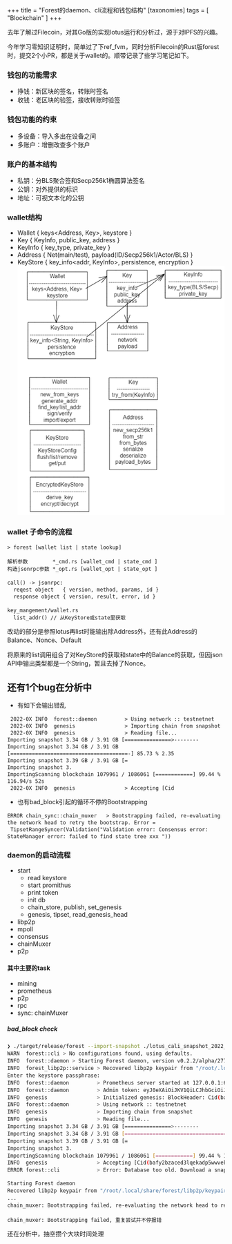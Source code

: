 +++
title = "Forest的daemon、cli流程和钱包结构"
[taxonomies]
tags = [ "Blockchain" ]
+++

去年了解过Filecoin，对其Go版的实现lotus运行和分析过，源于对IPFS的兴趣。

今年学习零知识证明时，简单过了下ref_fvm，同时分析Filecoin的Rust版forest时，提交2个小PR，都是关于wallet的。顺带记录了些学习笔记如下。

### 钱包的功能需求
- 挣钱：新区块的签名，转账时签名
- 收钱：老区块的验签，接收转账时验签

### 钱包功能的约束
- 多设备：导入多出在设备之间
- 多账户：增删改查多个账户

### 账户的基本结构
- 私钥：分BLS聚合签和Secp256k1椭圆算法签名
- 公钥：对外提供的标识
- 地址：可视文本化的公钥

### wallet结构
- Wallet { keys<Address, Key>, keystore }
- Key { KeyInfo, public_key, address }
- KeyInfo { key_type, private_key }
- Address { Net(main/test), payload(ID/Secp256k1/Actor/BLS) }
- KeyStore { key_info<addr, KeyInfo>, persistence, encryption }
![key_mangement](../images/wallet.png)

### wallet 子命令的流程
```
> forest [wallet list | state lookup]

解析参数        *_cmd.rs [wallet_cmd | state_cmd ]
构造jsonrpc参数 *_opt.rs [wallet_opt | state_opt ]

call() -> jsonrpc: 
  reqest object   { version, method, params, id }
  response object { version, result, error, id }

key_mangement/wallet.rs
  list_addr() // 从KeyStore或state里获取
```
改动的部分是参照lotus再list时能输出除Address外，还有此Address的Balance、Nonce、Default

将原来的list调用组合了对KeyStore的获取和state中的Balance的获取，但因json API中输出类型都是一个String，暂且去掉了Nonce。

## 还有1个bug在分析中

- 有如下会输出错乱
```log
 2022-0X INFO  forest::daemon         > Using network :: testnetnet
 2022-0X INFO  genesis                > Importing chain from snapshot
 2022-0X INFO  genesis                > Reading file...
Importing snapshot 3.34 GB / 3.91 GB [===============>--------
Importing snapshot 3.34 GB / 3.91 GB [======================================-] 85.73 % 2.35
Importing snapshot 3.39 GB / 3.91 GB [=
Importing snapshot 3.
ImportingScanning blockchain 1079961 / 1086061 [============] 99.44 % 116.94/s 52s  
 2022-0X INFO  genesis                > Accepting [Cid
```

- 也有bad_block引起的循环不停的Bootstrapping
```log
ERROR chain_sync::chain_muxer   > Bootstrapping failed, re-evaluating the network head to retry the bootstrap. Error = 
 TipsetRangeSyncer(Validation("Validation error: Consensus error: StateManager error: failed to find state tree xxx "))
```

### daemon的启动流程
- start
  - read keystore
  - start promithus
  - print token
  - init db
  - chain_store, publish, set_genesis
  - genesis, tipset, read_genesis_head
- libp2p
- mpoll
- consensus
- chainMuxer
- p2p

#### 其中主要的task
- mining
- prometheus
- p2p
- rpc
- sync: chainMuxer

##### bad_block check
```sh
❯ ./target/release/forest --import-snapshot ./lotus_cali_snapshot_2022_07_01_high_1086060.car
WARN  forest::cli > No configurations found, using defaults.
INFO  forest::daemon > Starting Forest daemon, version v0.2.2/alpha/2777962b
INFO  forest_libp2p::service > Recovered libp2p keypair from "/root/.local/share/forest/libp2p/keypair"
Enter the keystore passphrase:
INFO  forest::daemon         > Prometheus server started at 127.0.0.1:6116
INFO  forest::daemon         > Admin token: eyJ0eXAiOiJKV1QiLCJhbGciOiJIUzI1NiJ9.eyJBbGxvdyI6WyJyZWFkIiwid3JpdGUiLCJzaWduIiwiYWRtaW4
INFO  genesis                > Initialized genesis: BlockHeader: Cid(bafy2bzacecnamqgqmifpluoeldx7zzglxcljo6oja4vrmtj7432rphldpdmm2)
INFO  forest::daemon         > Using network :: testnetnet
INFO  genesis                > Importing chain from snapshot
INFO  genesis                > Reading file...
Importing snapshot 3.34 GB / 3.91 GB [===============>--------
Importing snapshot 3.34 GB / 3.91 GB [======================================-] 85.73 % 2.35
Importing snapshot 3.39 GB / 3.91 GB [=
Importing snapshot 3.
ImportingScanning blockchain 1079961 / 1086061 [============] 99.44 % 116.94/s 52s  
INFO  genesis                > Accepting [Cid(bafy2bzaced3lqekadp5wwveksrfq3ulh43eq36gtgqqdsksfqfarb7aujncne), Cid(bafy2bzacedizgfupmw3loypx2dcczgaykmymzrnovupegthmwnbsslfsov4ua), Cid(bafy2bzaced4jfbzyol4qft4h4tkacco77z6aa2m4qkm573xanmyv3jdjier2m)] as new head.
ERROR forest::cli            > Error: Database too old. Download a snapshot from a trusted source and import with --import-snapshot=[file]
```

```sh
Starting Forest daemon
Recovered libp2p keypair from "/root/.local/share/forest/libp2p/keypair"
...
chain_muxer: Bootstrapping failed, re-evaluating the network head to retry the bootstrap. Error = TipsetRangeSyncer(Validation("Validation error: Consensus error: StateManager error: failed to find state tree bafy2bzacebbm4ympalhar75tlczmwpg3xkrh5txt56dluvam65it334zg5gke"))

chain_muxer: Bootstrapping failed, 重复尝试并不停报错
```
还在分析中，抽空攒个大块时间处理
